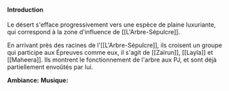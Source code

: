 #### Introduction
Le désert s'efface progressivement vers une espèce de plaine luxuriante, qui correspond à la zone d'influence de [[L'Arbre-Sépulcre]].

En arrivant près des racines de l'[[L'Arbre-Sépulcre]], ils croisent un groupe qui participe aux Épreuves comme eux, il s'agit de [[Zaïrun]], [[Layla]] et [[Maheera]]. Ils montrent le fonctionnement de l'arbre aux PJ, et sont déjà partiellement envoûtés par lui.

**Ambiance:**
**Musique:** 